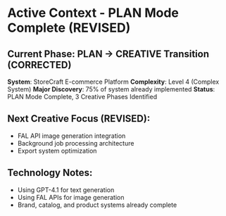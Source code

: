 # Active Context - PLAN Mode Complete (REVISED)

## Current Phase: PLAN → CREATIVE Transition (CORRECTED)
**System**: StoreCraft E-commerce Platform
**Complexity**: Level 4 (Complex System)
**Major Discovery**: 75% of system already implemented
**Status**: PLAN Mode Complete, 3 Creative Phases Identified

## Next Creative Focus (REVISED):
- FAL API image generation integration
- Background job processing architecture
- Export system optimization

## Technology Notes:
- Using GPT-4.1 for text generation
- Using FAL APIs for image generation
- Brand, catalog, and product systems already complete
